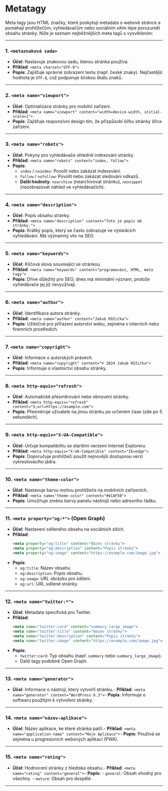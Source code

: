 # Metatagy

Meta tagy jsou HTML značky, které poskytují metadata o webové stránce a pomáhají prohlížečům, vyhledávačům nebo sociálním sítím lépe porozumět obsahu stránky. Níže je seznam nejběžnějších meta tagů s vysvětlením:

---

### 1. ` <metaznaková sada> ` 
- **Účel**: Nastavuje znakovou sadu, kterou stránka používá.
- **Příklad**: `<meta charset="UTF-8">`
- **Popis**: Zajišťuje správné zobrazení textu (např. české znaky). Nejčastější hodnota je `UTF-8`, což podporuje širokou škálu znaků.

---

### 2. ` <meta name="viewport"> ` 
- **Účel**: Optimalizace stránky pro mobilní zařízení.
- **Příklad**: `<meta name="viewport" content="width=device-width, initial-scale=1">`
- **Popis**: Zajišťuje responzivní design tím, že přizpůsobí šířku stránky šířce zařízení.

---

### 3. ` <meta name="robots"> ` 
- **Účel**: Pokyny pro vyhledávače ohledně indexování stránky.
- **Příklad**: `<meta name="robots" content="index, follow">`
- **Popis**:
  - `index` / `noindex`: Povolit nebo zakázat indexování.
  - `follow` / `nofollow`: Povolit nebo zakázat sledování odkazů.
  - **Další hodnoty**: `noarchive` (nearchivovat stránku), `nosnippet` (nezobrazovat náhled ve vyhledávačích).

---

### 4. ` <meta name="description"> ` 
- **Účel**: Popis obsahu stránky.
- **Příklad**: `<meta name="description" content="Toto je popis mé stránky.">`
- **Popis**: Krátký popis, který se často zobrazuje ve výsledcích vyhledávání. Má významný vliv na SEO.

---

### 5. `<meta name="keywords">`
- **Účel**: Klíčová slova související se stránkou.
- **Příklad**: `<meta name="keywords" content="programování, HTML, meta tagy">`
- **Popis**: Dříve důležitý pro SEO, dnes má minimální význam, protože vyhledávače jej již nevyužívají.

---

### 6. `<meta name="author">`
- **Účel**: Identifikace autora stránky.
- **Příklad**: `<meta name="author" content="Jakub Růžička">`
- **Popis**: Užitečné pro přiřazení autorství webu, zejména v interních nebo firemních prostředích.

---

### 7. `<meta name="copyright">`
- **Účel**: Informace o autorských právech.
- **Příklad**: `<meta name="copyright" content="© 2024 Jakub Růžička">`
- **Popis**: Informuje o vlastnictví obsahu stránky.

---

### 8. `<meta http-equiv="refresh">`
- **Účel**: Automatické přesměrování nebo obnovení stránky.
- **Příklad**: `<meta http-equiv="refresh" content="5;url=https://example.com">`
- **Popis**: Přesměruje uživatele na jinou stránku po určeném čase (zde po 5 sekundách).

---

### 9. `<meta http-equiv="X-UA-Compatible">`
- **Účel**: Určuje kompatibilitu se staršími verzemi Internet Exploreru.
- **Příklad**: `<meta http-equiv="X-UA-Compatible" content="IE=edge">`
- **Popis**: Doporučuje prohlížeči použít nejnovější dostupnou verzi vykreslovacího jádra.

---

### 10. `<meta name="theme-color">`
- **Účel**: Nastavuje barvu motivu prohlížeče na mobilních zařízeních.
- **Příklad**: `<meta name="theme-color" content="#4CAF50">`
- **Popis**: Umožňuje změnu barvy panelu nástrojů nebo adresního řádku.

---

### 11. `<meta property="og:*">` (Open Graph)
- **Účel**: Nastavení sdíleného obsahu na sociálních sítích.
- **Příklad**:
  ```html
  <meta property="og:title" content="Název stránky">
  <meta property="og:description" content="Popis stránky">
  <meta property="og:image" content="https://example.com/image.jpg">
  ```
- **Popis**:
  - `og:title`: Název obsahu.
  - `og:description`: Popis obsahu.
  - `og:image`: URL obrázku pro sdílení.
  - `og:url`: URL sdílené stránky.

---

### 12. `<meta name="twitter:*">`
- **Účel**: Metadata specifická pro Twitter.
- **Příklad**:
  ```html
  <meta name="twitter:card" content="summary_large_image">
  <meta name="twitter:title" content="Název stránky">
  <meta name="twitter:description" content="Popis stránky">
  <meta name="twitter:image" content="https://example.com/image.jpg">
  ```
- **Popis**:
  - `twitter:card`: Typ obsahu (např. `summary` nebo `summary_large_image`).
  - Další tagy podobné Open Graph.

---

### 13. ` <meta name="generator"> ` 
- **Účel**: Informace o nástroji, který vytvořil stránku.- **Příklad**: `<meta name="generator" content="WordPress 6.3">`- **Popis**: Informuje o softwaru použitým k vytvoření stránky.



---

### 14. ` <meta name="název-aplikace"> ` 
- **Účel**: Název aplikace, ke které stránka patří.- **Příklad**: `<meta name="application-name" content="Moje Aplikace">`- **Popis**: Používá se zejména u progresivních webových aplikací (PWA).



---

### 15. ` <meta name="rating"> ` 
- **Účel**: Hodnocení stránky z hlediska obsahu.- **Příklad**: `<meta name="rating" content="general">`- **Popis**:  - `general`: Obsah vhodný pro všechny.  - `mature`: Obsah pro dospělé.





---

<!--stackedit_data:
eyJoaXN0b3J5IjpbLTUyNjA3MTQ4MiwxODEzMzQ4MDM4XX0=
-->